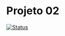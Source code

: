 # Projeto 02
[![Status](https://img.shields.io/badge/status-desenvolvimento-yellow)](https://github.com/SEU_USUARIO/SEU_REPOSITORIO)